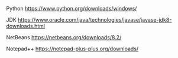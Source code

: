 
Python
https://www.python.org/downloads/windows/

JDK
https://www.oracle.com/java/technologies/javase/javase-jdk8-downloads.html

NetBeans
https://netbeans.org/downloads/8.2/

Notepad++
https://notepad-plus-plus.org/downloads/